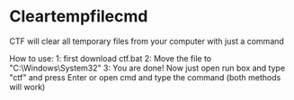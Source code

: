 # Cleartempfilecmd

CTF will clear all temporary files from your computer with just a command

How to use:
1: first download ctf.bat
2: Move the file to "C:\Windows\System32"
3: You are done!
Now just open run box and type "ctf" and press Enter or open cmd and type the command (both methods will work)
